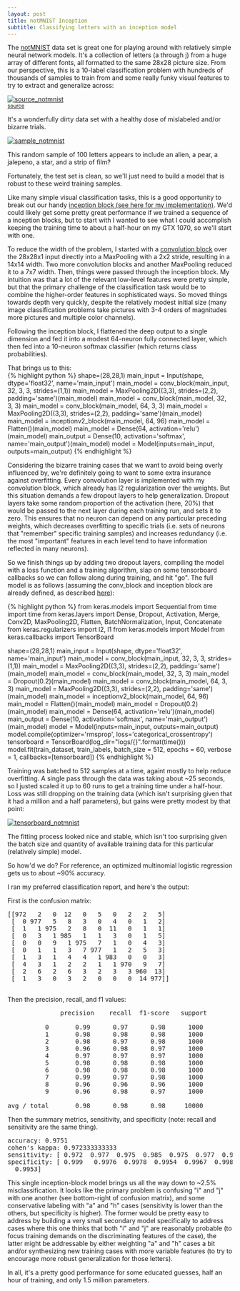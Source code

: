 ```yaml
---
layout: post
title: notMNIST Inception
subtitle: Classifying letters with an inception model
---
```


The [notMNIST](https://yaroslavvb.blogspot.co.uk/2011/09/notmnist-dataset.html) data set is great one for playing around with relatively simple neural network models. It's a collection of letters (a through j) from a huge array of different fonts, all formatted to the same 28x28 picture size. From our perspective, this is a 10-label classification problem with hundreds of thousands of samples to train from and some really funky visual features to try to extract and generalize across:
  
[![source_notmnist](/Cogneuro_helpers/img/source_notmnist.png)](/Cogneuro_helpers/img/source_notmnist.png)  
<sub><a href='https://yaroslavvb.blogspot.co.uk/2011/09/notmnist-dataset.html'>source</a>  
  
It's a wonderfully dirty data set with a healthy dose of mislabeled and/or bizarre trials.  
  
[![sample_notmnist](/Cogneuro_helpers/img/sample_notmnist.png)](/Cogneuro_helpers/img/sample_notmnist.png)  
  
This random sample of 100 letters appears to include an alien, a pear, a jalepeno, a star, and a strip of film?  

Fortunately, the test set is clean, so we'll just need to build a model that is robust to these weird training samples.  
  
Like many simple visual classification tasks, this is a good opportunity to break out our handy [inception block (see here for my implementation)](/Cogneuro_helpers/deep/Inception/). We'd could likely get some pretty great performance if we trained a sequence of a inception blocks, but to start with I wanted to see what I could accomplish keeping the training time to about a half-hour on my GTX 1070, so we'll start with one.  
  
To reduce the width of the problem, I started with a [convolution block](/Cogneuro_helpers/deep/Inception/) over the 28x28x1 input directly into a MaxPooling with a 2x2 stride, resulting in a 14x14 width. Two more convolution blocks and another MaxPooling reduced it to a 7x7 width. Then, things were passed through the inception block. My intuition was that a lot of the relevant low-level features were pretty simple, but that the primary challenge of the classification task would be to combine the higher-order features in sophisticated ways. So moved things towards depth very quickly, despite the relatively modest initial size (many image classification problems take pictures with 3-4 orders of magnitudes more pictures and multiple color channels).  
  
Following the inception block, I flattened the deep output to a single dimension and fed it into a modest 64-neuron fully connected layer, which then fed into a 10-neuron softmax classifier (which returns class probabilities).  

That brings us to this:  
{% highlight python %}
shape=(28,28,1)
main_input = Input(shape, dtype='float32', name='main_input')
main_model = conv_block(main_input, 32, 3, 3, strides=(1,1))
main_model = MaxPooling2D((3,3), strides=(2,2), padding='same')(main_model)
main_model = conv_block(main_model, 32, 3, 3)
main_model = conv_block(main_model, 64, 3, 3)
main_model = MaxPooling2D((3,3), strides=(2,2), padding='same')(main_model)
main_model = inceptionv2_block(main_model, 64, 96)
main_model = Flatten()(main_model)
main_model = Dense(64, activation='relu')(main_model)
main_output = Dense(10, activation='softmax', name='main_output')(main_model)
model = Model(inputs=main_input, outputs=main_output)
{% endhighlight %}

Considering the bizarre training cases that we want to avoid being overly influenced by, we're definitely going to want to some extra insurance against overfitting. Every convolution layer is implemented with my convolution block, which already has l2 regularization over the weights. But this situation demands a few dropout layers to help generalization. Dropout layers take some random proportion of the activation (here, 20%) that would be passed to the next layer during each training run, and sets it to zero. This ensures that no neuron can depend on any particular preceding weights, which decreases overfitting to specific trials (i.e. sets of neurons that "remember" specific training samples) and increases redundancy (i.e. the most "important" features in each level tend to have information reflected in many neurons).  

So we finish things up by adding two dropout layers, compiling the model with a loss function and a training algorithm, slap on some tensorboard callbacks so we can follow along during training, and hit "go". The full model is as follows (assuming the conv_block and inception block are already defined, as described [here](/Cogneuro_helpers/deep/Inception/)):

{% highlight python %}
from keras.models import Sequential
from time import time
from keras.layers import Dense, Dropout, Activation, Merge, Conv2D, MaxPooling2D, Flatten, BatchNormalization, Input, Concatenate
from keras.regularizers import l2, l1
from keras.models import Model
from keras.callbacks import TensorBoard

shape=(28,28,1)
main_input = Input(shape, dtype='float32', name='main_input')
main_model = conv_block(main_input, 32, 3, 3, strides=(1,1))
main_model = MaxPooling2D((3,3), strides=(2,2), padding='same')(main_model)
main_model = conv_block(main_model, 32, 3, 3)
main_model = Dropout(0.2)(main_model)
main_model = conv_block(main_model, 64, 3, 3)
main_model = MaxPooling2D((3,3), strides=(2,2), padding='same')(main_model)
main_model = inceptionv2_block(main_model, 64, 96)
main_model = Flatten()(main_model)
main_model = Dropout(0.2)(main_model)
main_model = Dense(64, activation='relu')(main_model)
main_output = Dense(10, activation='softmax', name='main_output')(main_model)
model = Model(inputs=main_input, outputs=main_output)
model.compile(optimizer='rmsprop', loss='categorical_crossentropy')
tensorboard = TensorBoard(log_dir="logs/{}".format(time()))
model.fit(train_dataset, train_labels, batch_size = 512, epochs = 60, verbose = 1, callbacks=[tensorboard])
{% endhighlight %}

Training was batched to 512 samples at a time, againt mostly to help reduce overfitting. A single pass through the data was taking about ~25 seconds, so I justed scaled it up to 60 runs to get a training time under a half-hour. Loss was still dropping on the training data (which isn't surprising given that it had a million and a half parameters), but gains were pretty modest by that point:  

[![tensorboard_notmnist](/Cogneuro_helpers/img/tensorboard_notmnist.png)](/Cogneuro_helpers/img/tensorboard_notmnist.png)  
  
The fitting process looked nice and stable, which isn't too surprising given the batch size and quantity of available training data for this particular (relatively simple) model.  

So how'd we do? For reference, an optimized multinomial logistic regression gets us to about ~90% accuracy.  

I ran my preferred classification report, and here's the output:

First is the confusion matrix:
<pre>
[[972   2   0  12   0   5   0   2   2   5]
 [  0 977   5   8   3   0   4   0   1   2]
 [  1   1 975   2   8   0  11   0   1   1]
 [  0   3   1 985   1   1   3   0   1   5]
 [  0   0   9   1 975   7   1   0   4   3]
 [  0   1   1   3   7 977   1   2   5   3]
 [  1   3   1   4   4   1 983   0   0   3]
 [  4   3   1   2   2   1   1 970   9   7]
 [  2   6   2   6   3   2   3   3 960  13]
 [  1   3   0   3   2   0   0   0  14 977]]
 </pre>
 
 Then the precision, recall, and f1 values:
 <pre>
              precision    recall  f1-score   support

          0       0.99      0.97      0.98      1000
          1       0.98      0.98      0.98      1000
          2       0.98      0.97      0.98      1000
          3       0.96      0.98      0.97      1000
          4       0.97      0.97      0.97      1000
          5       0.98      0.98      0.98      1000
          6       0.98      0.98      0.98      1000
          7       0.99      0.97      0.98      1000
          8       0.96      0.96      0.96      1000
          9       0.96      0.98      0.97      1000

avg / total       0.98      0.98      0.98     10000
</pre>

Then the summary metrics, sensitivity, and specificity (note: recall and sensitivity are the same thing).
<pre>
accuracy: 0.9751
cohen's kappa: 0.972333333333
sensitivity: [ 0.972  0.977  0.975  0.985  0.975  0.977  0.983  0.97   0.96   0.977]
specificity: [ 0.999   0.9976  0.9978  0.9954  0.9967  0.9981  0.9973  0.9992  0.9959
  0.9953]
</pre>

This single inception-block model brings us all the way down to ~2.5% misclassification. It looks like the primary problem is confusing "i" and "j" with one another (see bottom-right of confusion matrix), and some conservative labeling with "a" and "h" cases (sensitivity is lower than the others, but specificity is higher). The former would be pretty easy to address by building a very small secondary model specifically to address cases where this one thinks that both "i" and "j" are reasonably probable (to focus training demands on the discriminating features of the case), the latter might be addressable by either weighting "a" and "h" cases a bit and/or synthesizing new training cases with more variable features (to try to encourage more robust generalization for those letters).  

In all, it's a pretty good performance for some educated guesses, half an hour of training, and only 1.5 million parameters. 
